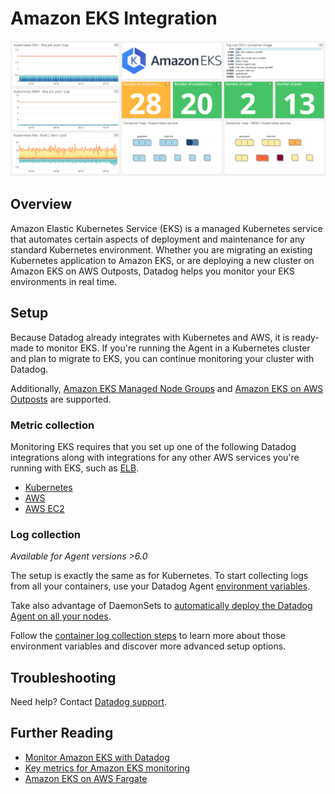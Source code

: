 # Amazon EKS Integration

![EKS Dashboard][1]

## Overview

Amazon Elastic Kubernetes Service (EKS) is a managed Kubernetes service that automates certain aspects of deployment and maintenance for any standard Kubernetes environment. Whether you are migrating an existing Kubernetes application to Amazon EKS, or are deploying a new cluster on Amazon EKS on AWS Outposts, Datadog helps you monitor your EKS environments in real time.

## Setup

Because Datadog already integrates with Kubernetes and AWS, it is ready-made to monitor EKS. If you're running the Agent in a Kubernetes cluster and plan to migrate to EKS, you can continue monitoring your cluster with Datadog. 

Additionally, [Amazon EKS Managed Node Groups][2] and [Amazon EKS on AWS Outposts][3] are supported.

### Metric collection

Monitoring EKS requires that you set up one of the following Datadog integrations along with integrations for any other AWS services you're running with EKS, such as [ELB][7].

- [Kubernetes][4]
- [AWS][5]
- [AWS EC2][6]

### Log collection

_Available for Agent versions >6.0_

The setup is exactly the same as for Kubernetes.
To start collecting logs from all your containers, use your Datadog Agent [environment variables][8].

Take also advantage of DaemonSets to [automatically deploy the Datadog Agent on all your nodes][9].

Follow the [container log collection steps][10] to learn more about those environment variables and discover more advanced setup options.

## Troubleshooting

Need help? Contact [Datadog support][11].

## Further Reading

- [Monitor Amazon EKS with Datadog][12]
- [Key metrics for Amazon EKS monitoring][13]
- [Amazon EKS on AWS Fargate][14]

[1]: https://raw.githubusercontent.com/DataDog/integrations-core/master/amazon_eks/images/amazon_eks_dashboard.png
[2]: https://docs.aws.amazon.com/eks/latest/userguide/managed-node-groups.html
[3]: https://docs.aws.amazon.com/eks/latest/userguide/eks-on-outposts.html
[4]: https://docs.datadoghq.com/integrations/kubernetes/
[5]: https://docs.datadoghq.com/integrations/amazon_web_services/
[6]: https://docs.datadoghq.com/integrations/amazon_ec2/
[7]: https://docs.datadoghq.com/integrations/amazon_elb/
[8]: https://docs.datadoghq.com/agent/basic_agent_usage/kubernetes/#log-collection-setup
[9]: https://docs.datadoghq.com/agent/basic_agent_usage/kubernetes/#container-installation
[10]: https://docs.datadoghq.com/logs/log_collection/docker/#option-2-container-installation
[11]: https://docs.datadoghq.com/help/
[12]: https://www.datadoghq.com/blog/announcing-eks
[13]: https://www.datadoghq.com/blog/eks-cluster-metrics
[14]: https://docs.datadoghq.com/integrations/amazon_eks_fargate/
